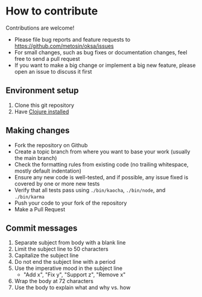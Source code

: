 # How to contribute

Contributions are welcome!

* Please file bug reports and feature requests to https://github.com/metosin/oksa/issues
* For small changes, such as bug fixes or documentation changes, feel free to send a pull request
* If you want to make a big change or implement a big new feature, please open an issue to discuss it first

## Environment setup

1. Clone this git repository
2. Have [Clojure installed](https://clojure.org/guides/getting_started)

## Making changes

* Fork the repository on Github
* Create a topic branch from where you want to base your work (usually the main branch)
* Check the formatting rules from existing code (no trailing whitespace, mostly default indentation)
* Ensure any new code is well-tested, and if possible, any issue fixed is covered by one or more new tests
* Verify that all tests pass using `./bin/kaocha`, `./bin/node`, and `./bin/karma`
* Push your code to your fork of the repository
* Make a Pull Request

## Commit messages

1. Separate subject from body with a blank line
2. Limit the subject line to 50 characters
3. Capitalize the subject line
4. Do not end the subject line with a period
5. Use the imperative mood in the subject line
    - "Add x", "Fix y", "Support z", "Remove x"
6. Wrap the body at 72 characters
7. Use the body to explain what and why vs. how
